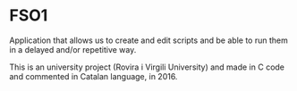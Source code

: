 # FSO1
Application that allows us to create and edit scripts and be able to run them in a delayed and/or repetitive way.

This is an university project (Rovira i Virgili University) and made in C code and commented in Catalan language, in 2016.
